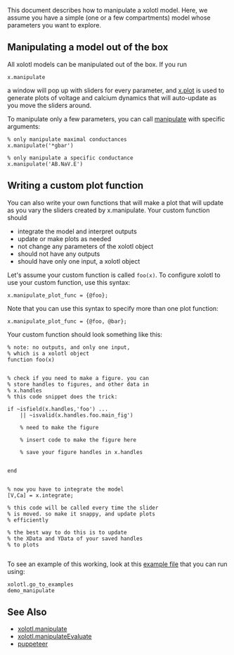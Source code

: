 This document describes how to manipulate a xolotl model. Here, we assume you have a simple (one or a few compartments) model whose parameters you want to explore. 

## Manipulating a model out of the box

All xolotl models can be manipulated out of the box. If you run


```
x.manipulate
```

a window will pop up with sliders for every parameter, and 
[x.plot](https://xolotl.readthedocs.io/en/master/reference/xolotl-methods/#plot)
is used to generate plots of voltage and calcium dynamics that will
auto-update as you move the sliders around.

To manipulate only a few parameters, you can call 
[manipulate](https://xolotl.readthedocs.io/en/master/reference/xolotl-methods/#manipulate) with specific arguments:

```
% only manipulate maximal conductances
x.manipulate('*gbar')

% only manipulate a specific conductance
x.manipulate('AB.NaV.E')

```

## Writing a custom plot function

You can also write your own functions that will make a plot that will update
as you vary the sliders created by x.manipulate. Your custom function should

* integrate the model and interpret outputs
* update or make plots as needed
* not change any parameters of the xolotl object 
* should not have any outputs
* should have only one input, a xolotl object

Let's assume your custom function is called `foo(x)`. 
To configure xolotl to use your custom function, use this syntax:


```
x.manipulate_plot_func = {@foo};
```

Note that you can use this syntax to specify more than one plot function:

```
x.manipulate_plot_func = {@foo, @bar};
```

Your custom function should look something like this:


```
% note: no outputs, and only one input,
% which is a xolotl object
function foo(x)


% check if you need to make a figure. you can
% store handles to figures, and other data in
% x.handles
% this code snippet does the trick: 

if ~isfield(x.handles,'foo') ...
	|| ~isvalid(x.handles.foo.main_fig')

	% need to make the figure

	% insert code to make the figure here

	% save your figure handles in x.handles


end


% now you have to integrate the model
[V,Ca] = x.integrate;

% this code will be called every time the slider
% is moved. so make it snappy, and update plots
% efficiently

% the best way to do this is to update
% the XData and YData of your saved handles
% to plots


```

To see an example of this working, look at this 
[example file](https://github.com/sg-s/xolotl/blob/master/examples/demo_manipulate.m) that you can run using:


```
xolotl.go_to_examples
demo_manipulate

```


## See Also


* [xolotl.manipulate](https://xolotl.readthedocs.io/en/master/reference/xolotl-methods/#manipulate)
* [xolotl.manipulateEvaluate](https://xolotl.readthedocs.io/en/master/reference/xolotl-methods/#manipulateEvaluate)
* [puppeteer](https://github.com/sg-s/puppeteer)